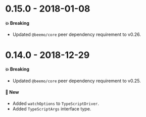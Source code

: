 # 0.15.0 - 2018-01-08

#### 💥 Breaking

- Updated `@beemo/core` peer dependency requirement to v0.26.

# 0.14.0 - 2018-12-29

#### 💥 Breaking

- Updated `@beemo/core` peer dependency requirement to v0.25.

#### 🚀 New

- Added `watchOptions` to `TypeScriptDriver`.
- Added `TypeScriptArgs` interface type.
